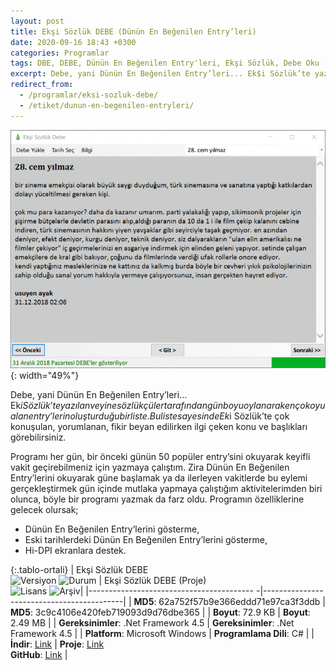 ```yaml
---
layout: post
title: Ekşi Sözlük DEBE (Dünün En Beğenilen Entry’leri)
date: 2020-09-16 18:43 +0300
categories: Programlar
tags: DBE, DEBE, Dünün En Beğenilen Entry'leri, Ekşi Sözlük, Debe Oku
excerpt: Debe, yani Dünün En Beğenilen Entry’leri... Ek$i Sözlük’te yazılan ve yine sözlükçüler tarafından gün boyu oylanarak en çok oyu alan entry’lerin oluşturduğu bir liste. Bu liste sayesinde Ek$i Sözlük’te çok konuşulan, yorumlanan, fikir beyan edilirken ilgi çeken konu ve başlıkları görebilirsiniz. 
redirect_from:
  - /programlar/eksi-sozluk-debe/
  - /etiket/dunun-en-begenilen-entryleri/
---
```

![eksi-sozluk-debe](/images/programlar/eksi-sozluk-debe.png){: width="49%"}

Debe, yani Dünün En Beğenilen Entry’leri... Ek$i Sözlük’te yazılan ve yine sözlükçüler tarafından gün boyu oylanarak en çok oyu alan entry’lerin oluşturduğu bir liste. Bu liste sayesinde Ek$i Sözlük’te çok konuşulan, yorumlanan, fikir beyan edilirken ilgi çeken konu ve başlıkları görebilirsiniz. 

Programı her gün, bir önceki günün 50 popüler entry’sini okuyarak keyifli vakit geçirebilmeniz için yazmaya çalıştım. Zira Dünün En Beğenilen Entry’lerini okuyarak güne başlamak ya da ilerleyen vakitlerde bu eylemi gerçekleştirmek gün içinde mutlaka yapmaya çalıştığım aktivitelerimden biri olunca, böyle bir programı yazmak da farz oldu. Programın özelliklerine gelecek olursak;

- Dünün En Beğenilen Entry’lerini gösterme,
- Eski tarihlerdeki Dünün En Beğenilen Entry’lerini gösterme,
- Hi-DPI ekranlara destek.

{:.tablo-ortali}
| Ekşi Sözlük DEBE<br>![Versiyon](https://img.shields.io/badge/Versiyon-1.24-blueviolet.svg?style=flat) ![Durum](https://img.shields.io/badge/Durum-Çalışıyor-green.svg?style=flat) | Ekşi Sözlük DEBE (Proje)<br>![Lisans](https://img.shields.io/badge/Lisans-MIT-blue.svg?style=flat) ![Arşiv](https://img.shields.io/badge/Arşiv-orange.svg?style=flat)|
|----------------------------------------- -|-------------------------------------------|
| **MD5**: 62a752f57b9e366eddd71e97ca3f3ddb | **MD5**: 3c9c4106e420feb719093d9d76dbe365 | 
| **Boyut**: 72.9 KB                       | **Boyut**: 2.49 MB                         |
| **Gereksinimler**: .Net Framework 4.5     | **Gereksinimler**: .Net Framework 4.5    |
| **Platform**: Microsoft Windows           | **Programlama Dili**: C#  |
| **İndir**: [Link](https://www.dropbox.com/s/n5ql86sxb767yu8/eksi-sozluk-debe.zip?dl=1) | **Proje**: [Link](https://www.dropbox.com/s/87c7ev9d4nllnn2/eksi-sozluk-debe-proje.zip?dl=1) <br> **GitHub**: [Link](https://github.com/Umut-D/Eksi-Sozluk-Debe) |